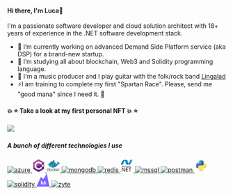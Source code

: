 
#### Hi there, I'm Luca👋

I'm a passionate software developer and cloud solution architect with 18+ years of experience in the .NET software development stack.

- 🔭 I’m currently working on advanced Demand Side Platform service (aka DSP) for a brand-new startup.    
- 🌱 I’m studying all about blockchain, Web3 and Solidity programming language. 
- :guitar: I'm a music producer and I play guitar with the folk/rock band [Lingalad](https://it.wikipedia.org/wiki/Lingalad)  
- ⚡I am training to complete my first "Spartan Race". Please, send me "good mana" since I need it. :pray:


#### 💥 ⭐ Take a look at my first personal NFT 💥 ⭐
<a href="https://opensea.io/collection/geometricshapes-v3" target="_blank">
    <img src="https://i.seadn.io/gae/OvOGfMqaV2otMDoSlXDHzRlZFx9FpenFdcBdqH7Y64de219wBT2NcwuY3rBrOilHJvzbmz8KAtmTOsxMUznnPY-uqQ8S73VPOnnI?auto=format&w=256"/>
</a>



##### A bunch of different technologies I use

<a href="https://azure.microsoft.com/" target="_blank"> <img src="https://www.vectorlogo.zone/logos/microsoft_azure/microsoft_azure-icon.svg" alt="azure" width="30" height="30" /> </a>
<a href="https://www.w3schools.com/cs/" target="_blank"> <img src="https://raw.githubusercontent.com/devicons/devicon/master/icons/csharp/csharp-original.svg" alt="csharp" width="30" height="30" /> </a>
    <a href="https://www.docker.com/" target="_blank"> <img src="https://raw.githubusercontent.com/devicons/devicon/master/icons/docker/docker-original-wordmark.svg" alt="docker" width="30" height="30" /> </a>
     <a href="https://www.mongodb.com" target="_blank"> <img src="https://www.vectorlogo.zone/logos/mongodb/mongodb-icon.svg" alt="mongodb"  width="30" height="30"/> </a>
     <a href="https://www.redis.io" target="_blank"> <img src="https://www.vectorlogo.zone/logos/redis/redis-icon.svg" alt="redis" width="30" height="30" /> </a>
    <a href="https://dotnet.microsoft.com/" target="_blank"> <img src="https://raw.githubusercontent.com/devicons/devicon/master/icons/dot-net/dot-net-original-wordmark.svg" alt="dotnet" width="30" height="30" /> </a>
    <a href="https://www.microsoft.com/en-us/sql-server" target="_blank"> <img src="https://www.svgrepo.com/show/303229/microsoft-sql-server-logo.svg" alt="mssql" width="30" height="30" /> </a>
    <a href="https://postman.com" target="_blank"> <img src="https://www.vectorlogo.zone/logos/getpostman/getpostman-icon.svg" alt="postman" width="30" height="30" /> </a>
    <a href="https://www.python.org" target="_blank"> <img src="https://raw.githubusercontent.com/devicons/devicon/master/icons/python/python-original.svg" alt="python" width="30" height="30" /> </a>
<a href="https://docs.soliditylang.org/" target="_blank"> <img src="https://www.vectorlogo.zone/logos/ethereum/ethereum-icon.svg" alt="solidity" width="30" height="30" /> </a>
<a href="https://k6.io/" target="_blank"> <img src="https://github.com/cncf/landscape/blob/4df87c79fbca0e9ad5a3f50ff209ef592365e314/hosted_logos/k6.svg" alt="k6" width="30" height="30" /> </a>
<a href="https://www.zyte.com/" target="_blank"> <img src="https://www.zyte.com/wp-content/uploads/2021/11/zyte-pdf.svg" alt="zyte" width="30" height="30" /> </a>




<!--img src="https://github-readme-stats.vercel.app/api?username=nttluke&show_icons=true&title_color=fff&icon_color=79ff97&text_color=9f9f9f&bg_color=151515&hide=contribs"/>

<img src="https://github-readme-stats.vercel.app/api/top-langs/?username=nttluke&&layout=compact&title_color=fff&icon_color=79ff97&text_color=9f9f9f&bg_color=151515"/-->
